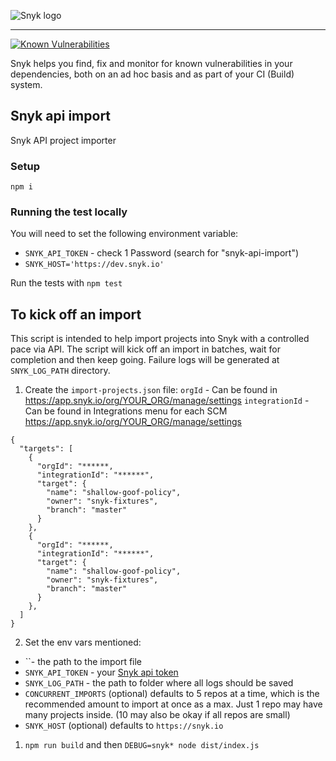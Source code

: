 ![Snyk logo](https://snyk.io/style/asset/logo/snyk-print.svg)

***

[![Known Vulnerabilities](https://snyk.io/test/github/snyk/snyk-api-import/badge.svg)](https://snyk.io/test/github/snyk/snyk-api-import)

Snyk helps you find, fix and monitor for known vulnerabilities in your dependencies, both on an ad hoc basis and as part of your CI (Build) system.

## Snyk api import
Snyk API project importer


### Setup
`npm i`

### Running the test locally
You will need to set the following environment variable:
  - `SNYK_API_TOKEN` - check 1 Password (search for "snyk-api-import")
  - `SNYK_HOST='https://dev.snyk.io'`

Run the tests with `npm test`


## To kick off an import
This script is intended to help import projects into Snyk with a controlled pace via API. The script will kick off an import in batches, wait for completion and then keep going. Failure logs will be generated at `SNYK_LOG_PATH` directory.
1. Create the `import-projects.json` file:
`orgId` - Can be found in https://app.snyk.io/org/YOUR_ORG/manage/settings
`integrationId` - Can be found in Integrations menu for each SCM https://app.snyk.io/org/YOUR_ORG/manage/settings


```
{
  "targets": [
    {
      "orgId": "******,
      "integrationId": "******",
      "target": {
        "name": "shallow-goof-policy",
        "owner": "snyk-fixtures",
        "branch": "master"
      }
    },
    {
      "orgId": "******,
      "integrationId": "******",
      "target": {
        "name": "shallow-goof-policy",
        "owner": "snyk-fixtures",
        "branch": "master"
      }
    },
  ]
}
```
2. Set the env vars mentioned:
- ``- the path to the import file
- `SNYK_API_TOKEN` - your [Snyk api token](https://app.snyk.io/account)
- `SNYK_LOG_PATH` - the path to folder where all logs should be saved
- `CONCURRENT_IMPORTS` (optional) defaults to 5 repos at a time, which is the recommended amount to import at once as a max. Just 1 repo may have many projects inside. (10 may also be okay if all repos are small)
- `SNYK_HOST` (optional) defaults to `https://snyk.io`

1. `npm run build` and then `DEBUG=snyk* node dist/index.js`

